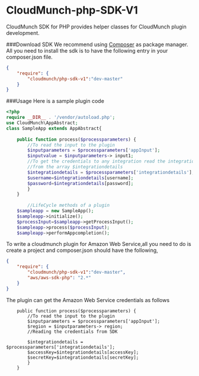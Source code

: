 # CloudMunch-php-SDK-V1
CloudMunch SDK for PHP provides helper classes for CloudMunch plugin development.

###Download SDK
We recommend using [Composer](https://getcomposer.org/ "Composer") as package manager. All you need to install the sdk is to have the following entry in your composer.json file.

```json
{
    "require": {
        "cloudmunch/php-sdk-v1":"dev-master"
    }
}
```

###Usage
Here is a sample plugin code

```php
<?php
require __DIR__ . '/vendor/autoload.php';
use CloudMunch\AppAbstract;
class SampleApp extends AppAbstract{
	
	public function process($processparameters) {
	    //To read the input to the plugin
		$inputparameters = $processparameters['appInput'];
		$inputvalue = $inputparameters-> input1;
		//To get the credentials to any integration read the integration specific details
		//from the array $integrationdetails
		$integrationdetails = $processparameters['integrationdetails'];
		$username=$integrationdetails[username];
		$password=$integrationdetails[password];
		}
	}
		
		//LifeCycle methods of a plugin
	$sampleapp = new SampleApp();
    $sampleapp->initialize();
    $processInput=$sampleapp->getProcessInput();
    $sampleapp->process($processInput);
    $sampleapp->performAppcompletion();

```

To write a cloudmunch plugin for Amazon Web Service,all you need to do is create a project and composer.json should have the following,

```json
{
    "require": {
        "cloudmunch/php-sdk-v1":"dev-master",
        "aws/aws-sdk-php": "2.*"
    }
}
```

The plugin can get the Amazon Web Service credentials as follows

```
	public function process($processparameters) {
	    //To read the input to the plugin
		$inputparameters = $processparameters['appInput'];
		$region = $inputparameters-> region;
		//Reading the credentials from SDK
		
		$integrationdetails = $processparameters['integrationdetails'];
		$accessKey=$integrationdetails[accessKey];
		$secretKey=$integrationdetails[secretKey];
		}
	}
```
